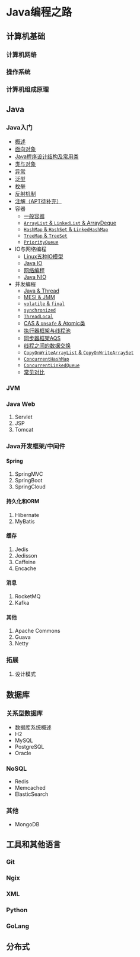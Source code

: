 # Java编程之路

## 计算机基础

### 计算机网络

### 操作系统

### 计算机组成原理

## Java

### Java入门

- [概述](Java/Java入门/概述.md)
- [面向对象](Java/Java入门/面向对象.md)
- [Java程序设计结构及常用类](Java/Java入门/程序设计结构及常用类.md)
- [类与对象](Java/Java入门/类与对象.md)
- [异常](Java/Java入门/异常.md)
- [泛型](Java/Java入门/泛型.md)
- [枚举](Java/Java入门/枚举.md)
- [反射机制](Java/Java入门/反射机制.md)
- [注解（APT待补充）](Java/Java入门/注解.md)
- 容器
    - [一般容器](Java/Java入门/容器/一般容器.md)
    - [`ArrayList` & `LinkedList` & ArrayDeque](Java/Java入门/容器/ArrayList%20&%20LinkedList%20&%20ArrayDeque.md)
    - [`HashMap` & `HashSet` & `LinkedHashMap`](Java/Java入门/容器/HashMap%20&%20HashSet%20&%20LinkedHashMap.md)
    - [`TreeMap` & `TreeSet`](Java/Java入门/容器/TreeMap%20&%20TreeSet.md)
    - [`PriorityQueue`](Java/Java入门/容器/PriorityQueue.md)
- IO与网络编程
    - [Linux五种IO模型](Java/Java入门/IO与网络编程/Linux五种IO模型.md)
    - [Java IO](Java/Java入门/IO与网络编程/Java%20IO.md)
    - [网络编程](Java/Java入门/IO与网络编程/网络编程.md)
    - [Java NIO](Java/Java入门/IO与网络编程/Java%20NIO.md)
- 并发编程
    - [Java & Thread](Java/Java入门/并发编程/Java%20&%20Thread.md)
    - [MESI & JMM](Java/Java入门/并发编程/MESI%20&%20JMM.md)
    - [`volatile` & `final`](Java/Java入门/并发编程/volatile%20&%20final.md)
    - [`synchronized`](Java/Java入门/并发编程/synchronized.md)
    - [`ThreadLocal`](Java/Java入门/并发编程/ThreadLocal.md)
    - [CAS & `Unsafe` & Atomic类](Java/Java入门/并发编程/CAS%20&%20Unsafe%20&%20Atomic类.md)
    - [执行器框架与线程池](Java/Java入门/并发编程/执行器框架与线程池.md)
    - [同步器框架AQS](Java/Java入门/并发编程/同步器框架AQS.md)
    - [线程之间的数据交换](Java/Java入门/并发编程/线程之间的数据交换.md)
    - [`CopyOnWriteArrayList` & `CopyOnWriteArraySet`](Java/Java入门/并发编程/CopyOnWriteArrayList%20&%20CopyOnWriteArraySet.md)
    - [`ConcurrentHashMap`](Java/Java入门/并发编程/ConcurrentHashMap.md)
    - [`ConcurrentLinkedQueue`](Java/Java入门/并发编程/ConcurrentLinkedQueue.md)
    - [常见对比](Java/Java入门/并发编程/常见对比.md)

### JVM

### Java Web

1. Servlet
2. JSP
3. Tomcat

### Java开发框架/中间件

#### Spring

1. SpringMVC
2. SpringBoot
3. SpringCloud

#### 持久化和ORM

1. Hibernate
2. MyBatis

#### 缓存

1. Jedis
2. Jedisson
3. Caffeine
4. Encache

#### 消息

1. RocketMQ
2. Kafka

#### 其他

1. Apache Commons
2. Guava
3. Netty

### 拓展

1. 设计模式

## 数据库

### 关系型数据库

- 数据库系统概述
- H2
- MySQL
- PostgreSQL
- Oracle

### NoSQL

- Redis
- Memcached
- ElasticSearch

### 其他

- MongoDB

## 工具和其他语言

### Git

### Ngix

### XML

### Python

### GoLang

## 分布式
